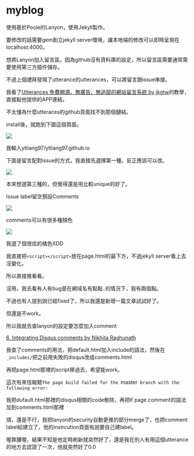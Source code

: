 # myblog


使用基於Poole的Lanyon，使用Jekyll製作。

要修改的話需要gem創立jekyll server環境，讓本地端的修改可以即時呈現在localhost:4000。

想將Lanyon加入留言區。因為github沒有資料庫的設定，所以留言區需要通常需要使用第三方插件儲存。

不過上個禮拜發現了utterance的utterances，可以將留言跟issue串接。

我看了[Utterances 免費開源、無廣告、無追蹤的網站留言系統 by jkgtw](https://www.jkg.tw/p3350/)的教學，直接點他提供的APP連結。

不太懂為什麼utteraces的github頁面找不到那個鏈結。

install後，就跑到下圖這個頁面。

![](https://i.imgur.com/4G7u8z9.png)

我輸入ytliang97/ytliang97.github.io


下面是留言配對issue的方式，我直接先選擇第一種，反正應該可以改。

![](https://i.imgur.com/E7od2Ug.png)

本來想選第三種的，但覺得還是用比較unique的好了。



Issue label留空預設Comments

![](https://i.imgur.com/kh85z0i.png)


comments可以有很多種顏色

![](https://i.imgur.com/B68PRUD.png)

我選了個很炫的橘色XDD


我直接把`<script></script>`放在page.html的最下方，不過jekyll server看上去沒變化。

所以直接推看看。


沒用，我去看有人有bug是在網域名有點點`.`的情況下，我有兩個點。

不過也有人提到說已經fixed了，所以我還是新增一篇文章試試好了。


但還是不work。


所以我就去查lanyon的設定要怎麼加入comment

[6. Integrating Disqus comments by Nikhita Raghunath](https://www.nikhita.dev/build-blog-using-github-jekyll#disqus)

我查了comments的用法，把default.html加入include的語法，然後在`_includes/`把之前用失敗的disqus改成comments.html

再把page.html那裡的script移過去，希望能work。


這次有來信報錯`The page build failed for the `master` branch with the following error:`

我把dufault.html那裡的disqus相關的code刪除，再把if page.comment的語法加到comments.html那裡


煩，還是不行，我把lanyon的security自動更推的部分merge了，也把comment label給建立了，他的instrcution頁面有說要自己建label。

喔靠腰喔，結果不知是他定時刷新就突然好了，還是我在別人有用這個utterance的地方去認證了一次，他就突然好了0.0